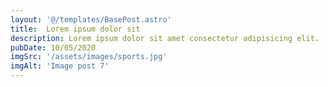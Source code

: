 ```yaml
---
layout: '@/templates/BasePost.astro'
title:  Lorem ipsum dolor sit
description: Lorem ipsum dolor sit amet consectetur adipisicing elit.
pubDate: 10/05/2020
imgSrc: '/assets/images/sports.jpg'
imgAlt: 'Image post 7'
---
```


